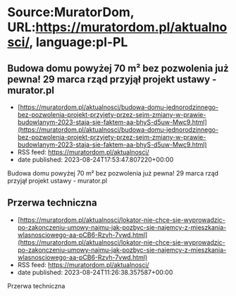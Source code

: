 # Source:MuratorDom, URL:https://muratordom.pl/aktualnosci/, language:pl-PL

## Budowa domu powyżej 70 m² bez pozwolenia już pewna! 29 marca rząd przyjął projekt ustawy - murator.pl
 - [https://muratordom.pl/aktualnosci/budowa-domu-jednorodzinnego-bez-pozwolenia-projekt-przyjety-przez-sejm-zmiany-w-prawie-budowlanym-2023-staja-sie-faktem-aa-bhyS-d5uw-Mwc9.html](https://muratordom.pl/aktualnosci/budowa-domu-jednorodzinnego-bez-pozwolenia-projekt-przyjety-przez-sejm-zmiany-w-prawie-budowlanym-2023-staja-sie-faktem-aa-bhyS-d5uw-Mwc9.html)
 - RSS feed: https://muratordom.pl/aktualnosci/
 - date published: 2023-08-24T17:53:47.807220+00:00

Budowa domu powyżej 70 m² bez pozwolenia już pewna! 29 marca rząd przyjął projekt ustawy - murator.pl

## Przerwa techniczna
 - [https://muratordom.pl/aktualnosci/lokator-nie-chce-sie-wyprowadzic-po-zakonczeniu-umowy-najmu-jak-pozbyc-sie-najemcy-z-mieszkania-wlasnosciowego-aa-pCB6-Rzvh-7vwd.html](https://muratordom.pl/aktualnosci/lokator-nie-chce-sie-wyprowadzic-po-zakonczeniu-umowy-najmu-jak-pozbyc-sie-najemcy-z-mieszkania-wlasnosciowego-aa-pCB6-Rzvh-7vwd.html)
 - RSS feed: https://muratordom.pl/aktualnosci/
 - date published: 2023-08-24T11:26:38.357587+00:00

Przerwa techniczna

